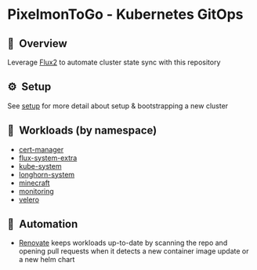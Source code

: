 # PixelmonToGo - Kubernetes GitOps

## :book:&nbsp; Overview

Leverage [Flux2](https://github.com/fluxcd/flux2) to automate cluster state sync with this repository

## :gear:&nbsp; Setup

See [setup](setup/README.md) for more detail about setup & bootstrapping a new cluster

## :wrench:&nbsp; Workloads (by namespace)

* [cert-manager](cert-manager/)
* [flux-system-extra](flux-system-extra/)
* [kube-system](kube-system/)
* [longhorn-system](/longhorn-system)
* [minecraft](minecraft/)
* [monitoring](monitoring/)
* [velero](velero/)

## :robot:&nbsp; Automation

* [Renovate](https://github.com/renovatebot/renovate) keeps workloads up-to-date by scanning the repo and opening pull requests when it detects a new container image update or a new helm chart

